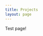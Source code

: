 ```yaml
---
title: Projects
layout: page
---
```



<!--![Profile Image]({{ site.url }}/{{ site.picture }})-->
<script type="text/javascript" src="./pde_codes/processing.js"></script>
<canvas data-processing-sources="./pde_codes/myProgram.pde"></canvas>
Test page!
